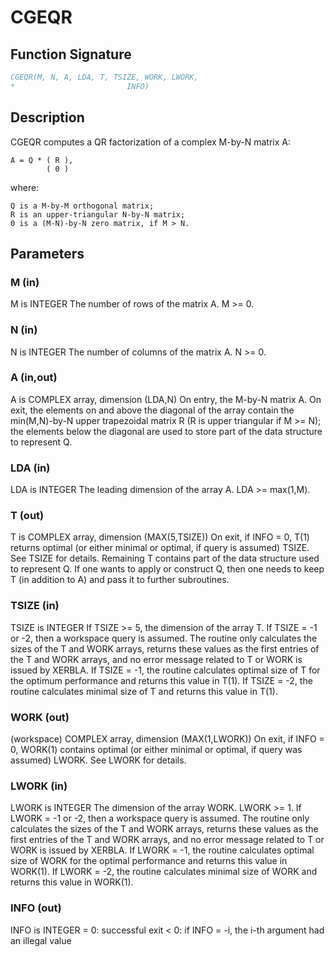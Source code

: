 # CGEQR

## Function Signature

```fortran
CGEQR(M, N, A, LDA, T, TSIZE, WORK, LWORK,
*                         INFO)
```

## Description


 CGEQR computes a QR factorization of a complex M-by-N matrix A:

    A = Q * ( R ),
            ( 0 )

 where:

    Q is a M-by-M orthogonal matrix;
    R is an upper-triangular N-by-N matrix;
    0 is a (M-N)-by-N zero matrix, if M > N.


## Parameters

### M (in)

M is INTEGER The number of rows of the matrix A. M >= 0.

### N (in)

N is INTEGER The number of columns of the matrix A. N >= 0.

### A (in,out)

A is COMPLEX array, dimension (LDA,N) On entry, the M-by-N matrix A. On exit, the elements on and above the diagonal of the array contain the min(M,N)-by-N upper trapezoidal matrix R (R is upper triangular if M >= N); the elements below the diagonal are used to store part of the data structure to represent Q.

### LDA (in)

LDA is INTEGER The leading dimension of the array A. LDA >= max(1,M).

### T (out)

T is COMPLEX array, dimension (MAX(5,TSIZE)) On exit, if INFO = 0, T(1) returns optimal (or either minimal or optimal, if query is assumed) TSIZE. See TSIZE for details. Remaining T contains part of the data structure used to represent Q. If one wants to apply or construct Q, then one needs to keep T (in addition to A) and pass it to further subroutines.

### TSIZE (in)

TSIZE is INTEGER If TSIZE >= 5, the dimension of the array T. If TSIZE = -1 or -2, then a workspace query is assumed. The routine only calculates the sizes of the T and WORK arrays, returns these values as the first entries of the T and WORK arrays, and no error message related to T or WORK is issued by XERBLA. If TSIZE = -1, the routine calculates optimal size of T for the optimum performance and returns this value in T(1). If TSIZE = -2, the routine calculates minimal size of T and returns this value in T(1).

### WORK (out)

(workspace) COMPLEX array, dimension (MAX(1,LWORK)) On exit, if INFO = 0, WORK(1) contains optimal (or either minimal or optimal, if query was assumed) LWORK. See LWORK for details.

### LWORK (in)

LWORK is INTEGER The dimension of the array WORK. LWORK >= 1. If LWORK = -1 or -2, then a workspace query is assumed. The routine only calculates the sizes of the T and WORK arrays, returns these values as the first entries of the T and WORK arrays, and no error message related to T or WORK is issued by XERBLA. If LWORK = -1, the routine calculates optimal size of WORK for the optimal performance and returns this value in WORK(1). If LWORK = -2, the routine calculates minimal size of WORK and returns this value in WORK(1).

### INFO (out)

INFO is INTEGER = 0: successful exit < 0: if INFO = -i, the i-th argument had an illegal value

